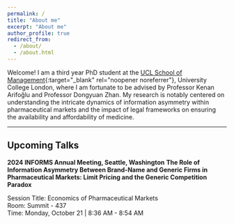 ```yaml
---
permalink: /
title: "About me"
excerpt: "About me"
author_profile: true
redirect_from: 
  - /about/
  - /about.html
---
```


Welcome! I am a third year PhD student at the [UCL School of Management](https://www.mgmt.ucl.ac.uk){:target="_blank" rel="noopener noreferrer"}, University College London, where I am fortunate to be advised by Professor Kenan Arifoğlu and Professor Dongyuan Zhan. My research is notably centered on understanding the intricate dynamics of information asymmetry within pharmaceutical markets and the impact of legal frameworks on ensuring the availability and affordability of medicine.

***
## Upcoming Talks
<b>2024 INFORMS Annual Meeting, Seattle, Washington</b> 
<b>The Role of Information Asymmetry Between Brand-Name and Generic Firms in Pharmaceutical Markets: Limit Pricing and the Generic Competition Paradox</b> 

Session Title: Economics of Pharmaceutical Markets \
Room: Summit - 437 \
Time: Monday, October 21 | 8:36 AM - 8:54 AM 


